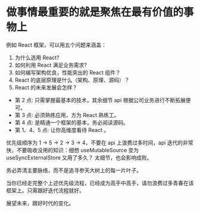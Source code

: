 
# 做事情最重要的就是聚焦在最有价值的事物上
例如 React 框架，可以用五个问题来涵盖：
1. 为什么选用 React? 
2. 如何利用 React 满足业务需求? 
3. 如何编写架构优良，性能突出的 React 组件？
4. React 的底层原理是什么（架构、原理、源码）？
5. React 的未来发展会怎样？

- 第 2 点: 只需掌握最基本的技术，其余细节 api 根据公司业务进行不断拓展便可。
- 第 3 点: 必须熟练应用，方为 React 熟练工。
- 第 4 点: 是精通一个框架的基本，务必阅读源码。
- 第 1、4、5 点: 让你高维度看待 React 。 

优先级顺序为 1 -> 5 -> 2 -> 3 -> 4，不要在 api 上浪费过多时间，api 迭代的非常快，不要吸收没用的知识：细想 useMutableSource 变为 useSyncExternalStore 又用了多久？ 太细节，也会影响成败。

务必弄清主要脉络，而不是追寻参天大树上的每一片叶子。

当你已经走完整个上述优先级流程，已经成为高手中高手，请勿浪费过多青春在该框架上。只需跟好迭代流程就好。

展望未来，跟好时代的变化。